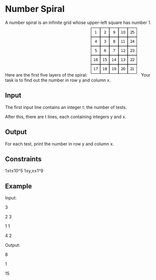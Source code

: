 # Number Spiral

A number spiral is an infinite grid whose upper-left square has number 1. Here are the first five layers of the spiral:
![img.png](img.png)
Your task is to find out the number in row y and column x.

Input
--
The first input line contains an integer t: the number of tests.

After this, there are t lines, each containing integers y and x.

Output
--
For each test, print the number in row y and column x.

Constraints
--
1≤t≤10^5 
1≤y,x≤1^9

Example
--
Input:

3

2 3

1 1

4 2

Output:

8

1

15